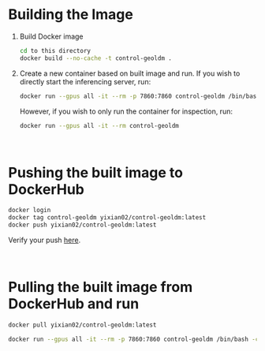 # Building the Image

1. Build Docker image
    ```bash
    cd to this directory
    docker build --no-cache -t control-geoldm .
    ```

2. Create a new container based on built image and run. If you wish to directly start the inferencing server, run:
    ```bash
    docker run --gpus all -it --rm -p 7860:7860 control-geoldm /bin/bash -c "source /opt/conda/etc/profile.d/conda.sh && conda activate geoldm && python -m deployment.main -p -s 7860"
    ```
    However, if you wish to only run the container for inspection, run:
    ```bash
    docker run --gpus all -it --rm control-geoldm
    ```

</br>

# Pushing the built image to DockerHub
```bash
docker login
docker tag control-geoldm yixian02/control-geoldm:latest
docker push yixian02/control-geoldm:latest
```
Verify your push <a href='https://hub.docker.com/u/yixian02'>here</a>.

</br>

# Pulling the built image from DockerHub and run
```bash
docker pull yixian02/control-geoldm:latest

docker run --gpus all -it --rm -p 7860:7860 control-geoldm /bin/bash -c "source /opt/conda/etc/profile.d/conda.sh && conda activate geoldm && python -m deployment.main -p -s 7860"
```